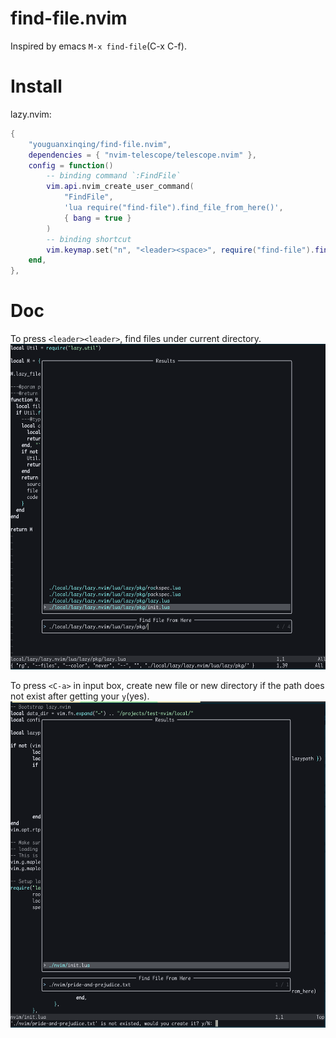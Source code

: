 # find-file.nvim

Inspired by emacs `M-x find-file`(C-x C-f).

# Install

lazy.nvim:
```lua
{
    "youguanxinqing/find-file.nvim",
    dependencies = { "nvim-telescope/telescope.nvim" },
    config = function()
        -- binding command `:FindFile`
        vim.api.nvim_create_user_command(
            "FindFile",
            'lua require("find-file").find_file_from_here()',
            { bang = true }
        )
        -- binding shortcut
        vim.keymap.set("n", "<leader><space>", require("find-file").find_file_from_here)
    end,
},
```

# Doc

To press `<leader><leader>`, find files under current directory.
![find-files-show](./img/Snipaste_2024-08-17_10-52-33.png)

To press `<C-a>` in input box, create new file or new directory if the path does not exist after getting your `y`(yes).
![create-show](./img/Snipaste_2024-08-17_10-51-25.png)
